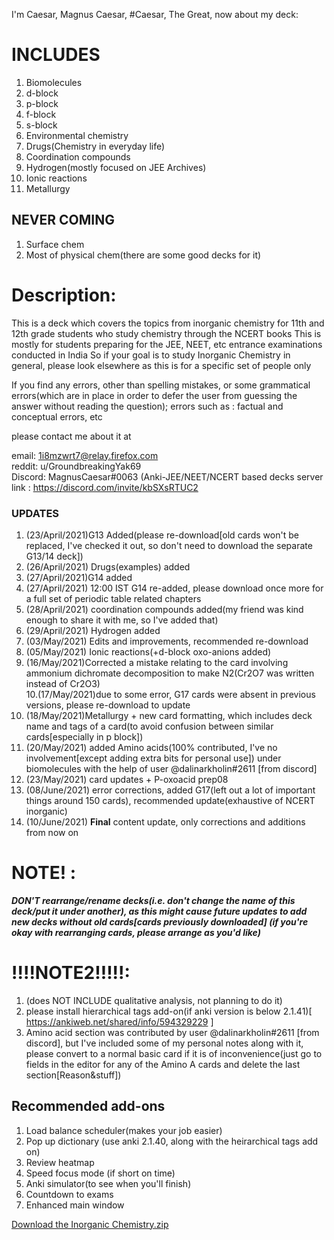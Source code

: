 I'm Caesar, Magnus Caesar, #Caesar, The Great, now about my deck: 

  
# INCLUDES
1. Biomolecules  
2. d-block  
3. p-block  
4. f-block  
5. s-block  
6. Environmental chemistry   
7. Drugs(Chemistry in everyday life)  
8. Coordination compounds  
9. Hydrogen(mostly focused on JEE Archives)    
10. Ionic reactions  
11. Metallurgy  
 

## NEVER COMING
1. Surface chem  
2. Most of physical chem(there are some good decks for it)

# Description: 
This is a deck which covers the topics from inorganic chemistry for 11th and 12th grade students who study chemistry through the NCERT books
This is mostly for students preparing for the JEE, NEET, etc  entrance examinations conducted in India 
So if your goal is to study Inorganic Chemistry in general, please look elsewhere as this is for a specific set of people only

If you find any errors, other than spelling mistakes, or some grammatical errors(which are in place in order to defer the user from guessing the answer without reading the question);
errors such as : factual and conceptual errors, etc

please contact me about it at 

email: <1i8mzwrt7@relay.firefox.com>    
reddit: u/GroundbreakingYak69    
Discord: MagnusCaesar#0063 (Anki-JEE/NEET/NCERT based decks server link : <https://discord.com/invite/kbSXsRTUC2>   

### UPDATES
1. (23/April/2021)G13 Added(please re-download[old cards won't be replaced, I've checked it out, so don't need to download the separate G13/14 deck])  
2. (26/April/2021) Drugs(examples) added  
3. (27/April/2021)G14 added  
4. (27/April/2021) 12:00 IST G14 re-added, please download once more for a full set of periodic table related chapters  
5. (28/April/2021) coordination compounds added(my friend was kind enough to share it with me, so I've added that)  
6. (29/April/2021) Hydrogen added  
7. (03/May/2021) Edits and improvements, recommended re-download  
8. (05/May/2021) Ionic reactions(+d-block oxo-anions added)  
9. (16/May/2021)Corrected a mistake relating to the card involving ammonium dichromate decomposition to make N2(Cr2O7 was written instead of Cr2O3)  
10.(17/May/2021)due to some error, G17 cards were absent in previous versions, please re-download to update   
11. (18/May/2021)Metallurgy + new card formatting, which includes deck name and tags of a card(to avoid confusion between similar cards[especially in p block])  
12. (20/May/2021) added Amino acids(100% contributed, I've no involvement[except adding extra bits for personal use]) under biomolecules with the help of user @dalinarkholin#2611 [from discord]
13. (23/May/2021) card updates + P-oxoacid prep08  
14. (08/June/2021) error corrections, added G17(left out a lot of important things around 150 cards), recommended update(exhaustive of NCERT inorganic)   
15. (10/June/2021) **Final** content update, only corrections and additions from now on  


# NOTE! : 
***DON'T rearrange/rename decks(i.e. don't change the name of this deck/put it under another), as this might cause future updates to add new decks without old cards[cards previously downloaded]
(if you're okay with rearranging cards, please arrange as you'd like)***

# !!!!NOTE2!!!!!: 
1. (does NOT INCLUDE qualitative analysis, not planning to do it)  
2. please install hierarchical tags add-on(if anki version is below 2.1.41)[ https://ankiweb.net/shared/info/594329229 ]  
3. Amino acid section was contributed by user @dalinarkholin#2611 [from discord], but I've included some of my personal notes along with it, please convert to a normal basic card if it is of inconvenience(just go to fields in the editor for any of the Amino A cards and delete the last section[Reason&stuff])

## Recommended add-ons
1. Load balance scheduler(makes your job easier)  
2. Pop up dictionary (use anki 2.1.40, along with the heirarchical tags add on)  
3. Review heatmap  
4. Speed focus mode (if short on time)  
5. Anki simulator(to see when you'll finish)  
6. Countdown to exams  
7. Enhanced main window   
 
[Download the Inorganic Chemistry.zip](https://github.com/MagnusCaesar/Inorganic-Chemistry-for-11th-and-12th-NCERT-JEE-NEET/files/7592778/Inorganic.Chemistry.zip)
